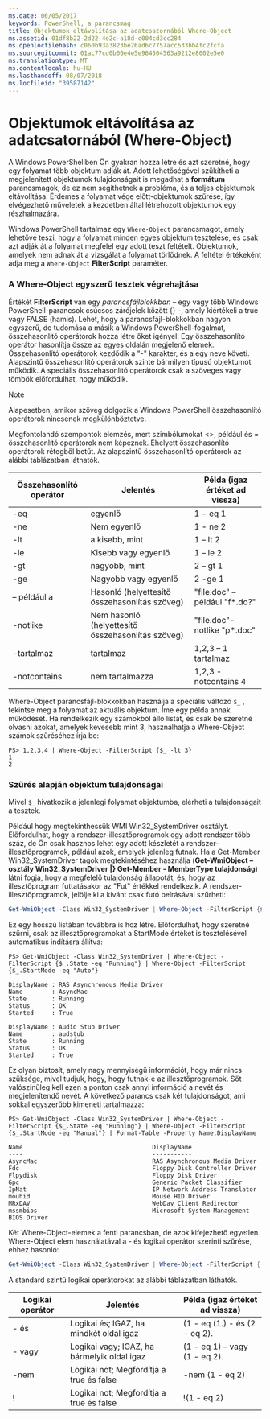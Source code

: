 ```yaml
---
ms.date: 06/05/2017
keywords: PowerShell, a parancsmag
title: Objektumok eltávolítása az adatcsatornából Where-Object
ms.assetid: 01df8b22-2d22-4e2c-a18d-c004cd3cc284
ms.openlocfilehash: c060b93a3823be26ad6c7757acc633bb4fc2fcfa
ms.sourcegitcommit: 01ac77cd0b00e4e5e964504563a9212e8002e5e0
ms.translationtype: MT
ms.contentlocale: hu-HU
ms.lasthandoff: 08/07/2018
ms.locfileid: "39587142"
---
```

# <a name="removing-objects-from-the-pipeline-where-object"></a>Objektumok eltávolítása az adatcsatornából (Where-Object)

A Windows PowerShellben Ön gyakran hozza létre és azt szeretné, hogy egy folyamat több objektum adják át. Adott lehetőségével szűkítheti a megjelenített objektumok tulajdonságait is megadhat a **formátum** parancsmagok, de ez nem segíthetnek a probléma, és a teljes objektumok eltávolítása. Érdemes a folyamat vége előtt-objektumok szűrése, így elvégezhető műveletek a kezdetben által létrehozott objektumok egy részhalmazára.

Windows PowerShell tartalmaz egy `Where-Object` parancsmagot, amely lehetővé teszi, hogy a folyamat minden egyes objektum tesztelése, és csak azt adják át a folyamat megfelel egy adott teszt feltételt. Objektumok, amelyek nem adnak át a vizsgálat a folyamat törlődnek. A feltétel értékeként adja meg a `Where-Object` **FilterScript** paraméter.

### <a name="performing-simple-tests-with-where-object"></a>A Where-Object egyszerű tesztek végrehajtása

Értékét **FilterScript** van egy *parancsfájlblokkban* – egy vagy több Windows PowerShell-parancsok csúcsos zárójelek között {} –, amely kiértékeli a true vagy FALSE (hamis). Lehet, hogy a parancsfájl-blokkokban nagyon egyszerű, de tudomása a másik a Windows PowerShell-fogalmat, összehasonlító operátorok hozza létre őket igényel. Egy összehasonlító operátor hasonlítja össze az egyes oldalán megjelenő elemek. Összehasonlító operátorok kezdődik a "-" karakter, és a egy neve követi. Alapszintű összehasonlító operátorok szinte bármilyen típusú objektumot működik. A speciális összehasonlító operátorok csak a szöveges vagy tömbök előfordulhat, hogy működik.

> [!NOTE]
> Alapesetben, amikor szöveg dolgozik a Windows PowerShell összehasonlító operátorok nincsenek megkülönböztetve.

Megfontolandó szempontok elemzés, mert szimbólumokat <>, például és = összehasonlító operátorok nem képeznek. Ehelyett összehasonlító operátorok rétegből betűt. Az alapszintű összehasonlító operátorok az alábbi táblázatban láthatók.

|Összehasonlító operátor|Jelentés|Példa (igaz értéket ad vissza)|
|-----------------------|-----------|--------------------------|
|-eq|egyenlő|1 - eq 1|
|-ne|Nem egyenlő|1 - ne 2|
|-lt|a kisebb, mint|1 – lt 2|
|-le|Kisebb vagy egyenlő|1 – le 2|
|-gt|nagyobb, mint|2 – gt 1|
|-ge|Nagyobb vagy egyenlő|2 -ge 1|
|– például a|Hasonló (helyettesítő összehasonlítás szöveg)|"file.doc" – például "f\*.do?"|
|-notlike|Nem hasonló (helyettesítő összehasonlítás szöveg)|"file.doc"-notlike "p\*.doc"|
|-tartalmaz|tartalmaz|1,2,3 – 1 tartalmaz|
|-notcontains|nem tartalmazza|1,2,3 - notcontains 4|

Where-Object parancsfájl-blokkokban használja a speciális változó `$_` , tekintse meg a folyamat az aktuális objektum. Íme egy példa annak működését. Ha rendelkezik egy számokból álló listát, és csak be szeretné olvasni azokat, amelyek kevesebb mint 3, használhatja a Where-Object számok szűréséhez írja be:

```
PS> 1,2,3,4 | Where-Object -FilterScript {$_ -lt 3}
1
2
```

### <a name="filtering-based-on-object-properties"></a>Szűrés alapján objektum tulajdonságai

Mivel `$_` hivatkozik a jelenlegi folyamat objektumba, elérheti a tulajdonságait a tesztek.

Például hogy megtekinthessük WMI Win32_SystemDriver osztályt. Előfordulhat, hogy a rendszer-illesztőprogramok egy adott rendszer több száz, de Ön csak hasznos lehet egy adott készletét a rendszer-illesztőprogramok, például azok, amelyek jelenleg futnak. Ha a Get-Member Win32_SystemDriver tagok megtekintéséhez használja (**Get-WmiObject – osztály Win32_SystemDriver |} Get-Member - MemberType tulajdonság**) látni fogja, hogy a megfelelő tulajdonság állapotát, és, hogy az illesztőprogram futtatásakor az "Fut" értékkel rendelkezik. A rendszer-illesztőprogramok, jelölje ki a kívánt csak futó beírásával szűrheti:

```powershell
Get-WmiObject -Class Win32_SystemDriver | Where-Object -FilterScript {$_.State -eq 'Running'}
```

Ez egy hosszú listában továbbra is hoz létre. Előfordulhat, hogy szeretné szűrni, csak az illesztőprogramokat a StartMode értéket is tesztelésével automatikus indításra állítva:

```
PS> Get-WmiObject -Class Win32_SystemDriver | Where-Object -FilterScript {$_.State -eq "Running"} | Where-Object -FilterScript {$_.StartMode -eq "Auto"}

DisplayName : RAS Asynchronous Media Driver
Name        : AsyncMac
State       : Running
Status      : OK
Started     : True

DisplayName : Audio Stub Driver
Name        : audstub
State       : Running
Status      : OK
Started     : True
```

Ez olyan biztosít, amely nagy mennyiségű információt, hogy már nincs szüksége, mivel tudjuk, hogy, hogy futnak-e az illesztőprogramok. Sőt valószínűleg kell ezen a ponton csak annyi információ a nevét és megjelenítendő nevét. A következő parancs csak két tulajdonságot, ami sokkal egyszerűbb kimeneti tartalmazza:

```
PS> Get-WmiObject -Class Win32_SystemDriver | Where-Object -FilterScript {$_.State -eq "Running"} | Where-Object -FilterScript {$_.StartMode -eq "Manual"} | Format-Table -Property Name,DisplayName

Name                                    DisplayName
----                                    -----------
AsyncMac                                RAS Asynchronous Media Driver
Fdc                                     Floppy Disk Controller Driver
Flpydisk                                Floppy Disk Driver
Gpc                                     Generic Packet Classifier
IpNat                                   IP Network Address Translator
mouhid                                  Mouse HID Driver
MRxDAV                                  WebDav Client Redirector
mssmbios                                Microsoft System Management BIOS Driver
```

Két Where-Object-elemek a fenti parancsban, de azok kifejezhető egyetlen Where-Object elem használatával a - és logikai operátor szerinti szűrése, ehhez hasonló:

```powershell
Get-WmiObject -Class Win32_SystemDriver | Where-Object -FilterScript { ($_.State -eq 'Running') -and ($_.StartMode -eq 'Manual') } | Format-Table -Property Name,DisplayName
```

A standard szintű logikai operátorokat az alábbi táblázatban láthatók.

|Logikai operátor|Jelentés|Példa (igaz értéket ad vissza)|
|--------------------|-----------|--------------------------|
|- és|Logikai és; IGAZ, ha mindkét oldal igaz|(1 - eq (1.) - és (2 - eq 2).|
|- vagy|Logikai vagy; IGAZ, ha bármelyik oldal igaz|(1 - eq 1) – vagy (1 - eq 2).|
|-nem|Logikai not; Megfordítja a true és false|-nem (1 - eq 2)|
|\!|Logikai not; Megfordítja a true és false|\!(1 - eq 2)|

